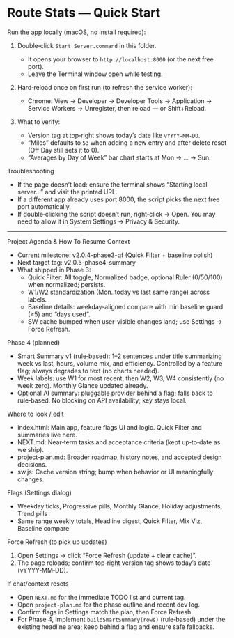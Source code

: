 # Route Stats — Quick Start

Run the app locally (macOS, no install required):

1) Double‑click `Start Server.command` in this folder.
   - It opens your browser to `http://localhost:8000` (or the next free port).
   - Leave the Terminal window open while testing.

2) Hard‑reload once on first run (to refresh the service worker):
   - Chrome: View → Developer → Developer Tools → Application → Service Workers → Unregister, then reload — or Shift+Reload.

3) What to verify:
   - Version tag at top‑right shows today’s date like `vYYYY-MM-DD`.
   - “Miles” defaults to `53` when adding a new entry and after delete reset (Off Day still sets it to 0).
   - “Averages by Day of Week” bar chart starts at Mon → … → Sun.

Troubleshooting
- If the page doesn’t load: ensure the terminal shows “Starting local server…” and visit the printed URL.
- If a different app already uses port 8000, the script picks the next free port automatically.
- If double‑clicking the script doesn’t run, right‑click → Open. You may need to allow it in System Settings → Privacy & Security.

---

Project Agenda & How To Resume Context

- Current milestone: v2.0.4-phase3-qf (Quick Filter + baseline polish)
- Next target tag: v2.0.5-phase4-summary
- What shipped in Phase 3:
  - Quick Filter: All toggle, Normalized badge, optional Ruler (0/50/100) when normalized; persists.
  - W1/W2 standardization (Mon..today vs last same range) across labels.
  - Baseline details: weekday-aligned compare with min baseline guard (≥5) and “days used”.
  - SW cache bumped when user-visible changes land; use Settings → Force Refresh.

Phase 4 (planned)
- Smart Summary v1 (rule‑based): 1–2 sentences under title summarizing week vs last, hours, volume mix, and efficiency. Controlled by a feature flag; always degrades to text (no charts needed).
- Week labels: use W1 for most recent, then W2, W3, W4 consistently (no week zero). Monthly Glance updated already.
- Optional AI summary: pluggable provider behind a flag; falls back to rule‑based. No blocking on API availability; key stays local.

Where to look / edit
- index.html: Main app, feature flags UI and logic. Quick Filter and summaries live here.
- NEXT.md: Near‑term tasks and acceptance criteria (kept up‑to‑date as we ship).
- project-plan.md: Broader roadmap, history notes, and accepted design decisions.
- sw.js: Cache version string; bump when behavior or UI meaningfully changes.

Flags (Settings dialog)
- Weekday ticks, Progressive pills, Monthly Glance, Holiday adjustments, Trend pills
- Same range weekly totals, Headline digest, Quick Filter, Mix Viz, Baseline compare

Force Refresh (to pick up updates)
1) Open Settings → click “Force Refresh (update + clear cache)”.
2) The page reloads; confirm top‑right version tag shows today’s date (vYYYY‑MM‑DD).

If chat/context resets
- Open `NEXT.md` for the immediate TODO list and current tag.
- Open `project-plan.md` for the phase outline and recent dev log.
- Confirm flags in Settings match the plan, then Force Refresh.
- For Phase 4, implement `buildSmartSummary(rows)` (rule‑based) under the existing headline area; keep behind a flag and ensure safe fallbacks.
